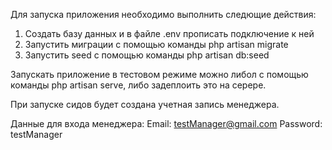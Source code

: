 Для запуска приложения необходимо выполнить следющие действия:

1. Создать базу данных и в файле .env прописать подключение к ней
2. Запустить миграции с помощью команды php artisan migrate
3. Запустить seed с помощью команды php artisan db:seed

Запускать приложение в тестовом режиме можно либол с помощью команды php artisan serve, либо задеплоить это на серере.

При запуске сидов будет создана учетная запись менеджера.

Данные для входа менеджера:
Email: testManager@gmail.com
Password: testManager
